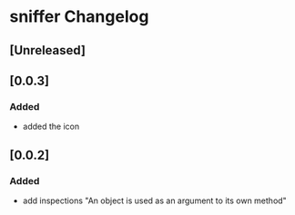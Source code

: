 <!-- Keep a Changelog guide -> https://keepachangelog.com -->

# sniffer Changelog

## [Unreleased]
## [0.0.3]
### Added
- added the icon
## [0.0.2]
### Added
- add inspections "An object is used as an argument to its own method"
